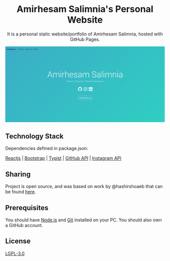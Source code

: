 
<br />
<p align="center">
  <h1 align="center">Amirhesam Salimnia's Personal Website</h1>
  <p align="center">
    It is a personal static website/portfolio of Amirhesam Salimnia, hosted with GitHub Pages.
  </p>
</p>

<!-- PROJECT LOGO -->

[![Site preview](social-image.png)](https://amirhesamsalimnia.github.io/)

## Technology Stack 

Dependencies defined in package.json:

[Reactjs](https://reactjs.org/)
| [Bootstrap](https://getbootstrap.com/)
| [Typist](https://github.com/jstejada/react-typist)
| [GitHub API](https://developer.github.com/v3/repos/)
| [Instagram API](https://www.instagram.com/developer/embedding/)

## Sharing 

Project is open source, and was based on work by @hashirshoaeb that can be found [here](https://github.com/hashirshoaeb/home).

## Prerequisites 

You should have [Node.js](https://nodejs.org/en/) and [Git](https://git-scm.com/) installed on your PC. You should also own a GitHub account.

## License

[LGPL-3.0](https://www.gnu.org/licenses/lgpl-3.0.en.html)